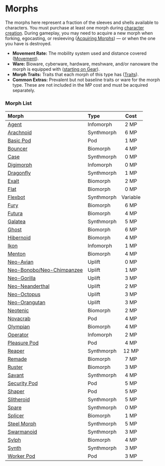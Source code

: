 # Morphs

The morphs here represent a fraction of the sleeves and shells available to characters. You must purchase at least one morph during [character creation](01-character-stats.md). During gameplay, you may need to acquire a new morph when forking, egocasting, or resleeving ([Acquiring Morphs](../15/03-acquiring-morphs.md)) — or when the one you have is destroyed.

<!-- CLEANED div class="stat-list" -->

- **Movement Rate:** The mobility system used and distance covered ([Movement](../12/24-movement.md)).
- **Ware:** Bioware, cyberware, hardware, meshware, and/or nanoware the morph is equipped with ([starting on Gear](../16/05-common-tech-and-ware.md)).
- **Morph Traits:** Traits that each morph of this type has ([Traits](28-traits.md)).
- **Common Extras:** Prevalent but not baseline traits or ware for the morph type. These are not included in the MP cost and must be acquired separately.

<!-- CLEANED /div -->

<!-- CLEANED blockquote class="framed-table" -->

### Morph List

<!--sorted-->
| Morph                                                                             | Type       |    Cost    |
| :-------------------------------------------------------------------------------- | :--------- | :--------: |
| [Agent](26-infomorphs.md#agent)                                                   | Infomorph  | 2&nbsp;MP  |
| [Arachnoid](25-synthmorphs.md#arachnoid)                                          | Synthmorph | 6&nbsp;MP  |
| [Basic Pod](23-pod-biomorphs.md#basic-pod)                                        | Pod        | 1&nbsp;MP  |
| [Bouncer](22-common-biomorphs.md#bouncer)                                         | Biomorph   | 4&nbsp;MP  |
| [Case](25-synthmorphs.md#case)                                                    | Synthmorph | 0&nbsp;MP  |
| [Digimorph](26-infomorphs.md#digimorph)                                           | Infomorph  | 0&nbsp;MP  |
| [Dragonfly](25-synthmorphs.md#dragonfly)                                          | Synthmorph | 1&nbsp;MP  |
| [Exalt](22-common-biomorphs.md#exalt)                                             | Biomorph   | 2&nbsp;MP  |
| [Flat](22-common-biomorphs.md#flat)                                               | Biomorph   | 0&nbsp;MP  |
| [Flexbot](25-synthmorphs.md#flexbot)                                              | Synthmorph |  Variable  |
| [Fury](22-common-biomorphs.md#fury)                                               | Biomorph   | 6&nbsp;MP  |
| [Futura](22-common-biomorphs.md#futura)                                           | Biomorph   | 4&nbsp;MP  |
| [Galatea](25-synthmorphs.md#galatea)                                              | Synthmorph | 5&nbsp;MP  |
| [Ghost](22-common-biomorphs.md#ghost)                                             | Biomorph   | 6&nbsp;MP  |
| [Hibernoid](22-common-biomorphs.md#hibernoid)                                     | Biomorph   | 4&nbsp;MP  |
| [Ikon](26-infomorphs.md#ikon)                                                     | Infomorph  | 1&nbsp;MP  |
| [Menton](22-common-biomorphs.md#menton)                                           | Biomorph   | 4&nbsp;MP  |
| [Neo-Avian](24-uplift-biomorphs.md#neo-avian)                                     | Uplift     | 0&nbsp;MP  |
| [Neo-Bonobo/<!-- CLEANED wbr -->Neo-Chimpanzee](24-uplift-biomorphs.md#neo-bonoboneo-chimpanzee) | Uplift     | 1&nbsp;MP  |
| [Neo-Gorilla](24-uplift-biomorphs.md#neo-gorilla)                                 | Uplift     | 3&nbsp;MP  |
| [Neo-Neanderthal](24-uplift-biomorphs.md#neo-neanderthal)                         | Uplift     | 2&nbsp;MP  |
| [Neo-Octopus](24-uplift-biomorphs.md#neo-octopus)                                 | Uplift     | 3&nbsp;MP  |
| [Neo-Orangutan](24-uplift-biomorphs.md#neo-orangutan)                             | Uplift     | 3&nbsp;MP  |
| [Neotenic](22-common-biomorphs.md#neotenic)                                       | Biomorph   | 2&nbsp;MP  |
| [Novacrab](23-pod-biomorphs.md#novacrab)                                          | Pod        | 4&nbsp;MP  |
| [Olympian](22-common-biomorphs.md#olympian)                                       | Biomorph   | 4&nbsp;MP  |
| [Operator](26-infomorphs.md#operator)                                             | Infomorph  | 2&nbsp;MP  |
| [Pleasure Pod](23-pod-biomorphs.md#pleasure-pod)                                  | Pod        | 4&nbsp;MP  |
| [Reaper](25-synthmorphs.md#reaper)                                                | Synthmorph | 12&nbsp;MP |
| [Remade](22-common-biomorphs.md#remade)                                           | Biomorph   | 7&nbsp;MP  |
| [Ruster](22-common-biomorphs.md#ruster)                                           | Biomorph   | 3&nbsp;MP  |
| [Savant](25-synthmorphs.md#savant)                                                | Synthmorph | 4&nbsp;MP  |
| [Security Pod](23-pod-biomorphs.md#security-pod)                                  | Pod        | 5&nbsp;MP  |
| [Shaper](23-pod-biomorphs.md#shaper)                                              | Pod        | 5&nbsp;MP  |
| [Slitheroid](25-synthmorphs.md#slitheroid)                                        | Synthmorph | 5&nbsp;MP  |
| [Spare](25-synthmorphs.md#spare)                                                  | Synthmorph | 0&nbsp;MP  |
| [Splicer](22-common-biomorphs.md#splicer)                                         | Biomorph   | 1&nbsp;MP  |
| [Steel Morph](25-synthmorphs.md#steel-morph)                                      | Synthmorph | 5&nbsp;MP  |
| [Swarmanoid](25-synthmorphs.md#swarmanoid)                                        | Synthmorph | 3&nbsp;MP  |
| [Sylph](22-common-biomorphs.md#sylph)                                             | Biomorph   | 4&nbsp;MP  |
| [Synth](25-synthmorphs.md#synth)                                                  | Synthmorph | 3&nbsp;MP  |
| [Worker Pod](23-pod-biomorphs.md#worker-pod)                                      | Pod        | 3&nbsp;MP  |

<!--end-sort-->

<!-- CLEANED /blockquote -->

